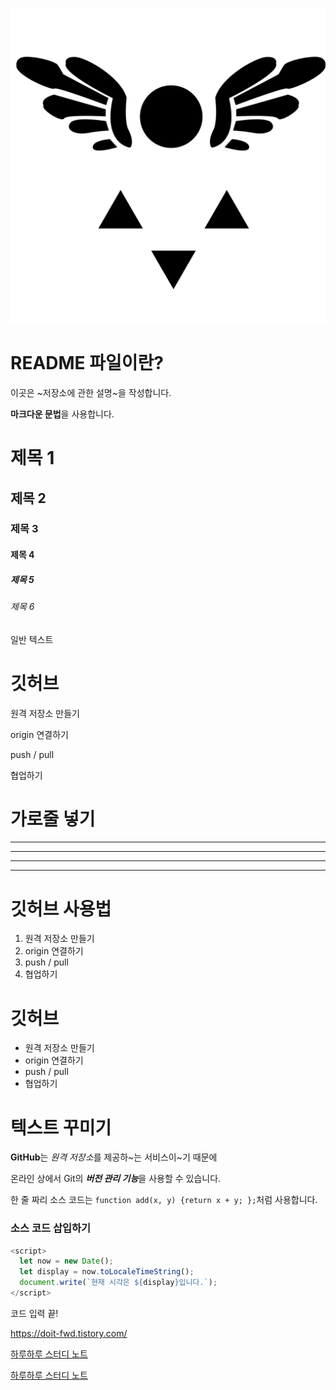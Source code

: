 ![프로필 이미지](./klipartz.com.png)


# README 파일이란?

이곳은 ~저장소에 관한 설명~을 작성합니다.

**마크다운 문법**을 사용합니다.

# 제목 1

## 제목 2

### 제목 3

#### 제목 4

##### 제목 5

###### 제목 6

일반 텍스트

# 깃허브

원격 저장소 만들기

origin 연결하기

push / pull

협업하기

# 가로줄 넣기

---

- - - -

****

* * *

# 깃허브 사용법

1. 원격 저장소 만들기
2. origin 연결하기
3. push / pull
4. 협업하기

# 깃허브

- 원격 저장소 만들기
- origin 연결하기
- push / pull
- 협업하기

# 텍스트 꾸미기

**GitHub**는 *원격 저장소*를 제공하~는 서비스이~기 때문에

온라인 상에서 Git의 ***버전 관리 기능***을 사용할 수 있습니다.

한 줄 짜리 소스 코드는 `function add(x, y) {return x + y; };`처럼 사용합니다.

### 소스 코드 삽입하기

```Javascript
<script>
  let now = new Date();
  let display = now.toLocaleTimeString();
  document.write(`현재 시각은 ${display}입니다.`);
</script>
```

코드 입력 끝!

<https://doit-fwd.tistory.com/>

[하루하루 스터디 노트](https://doit-fwd.tistory.com/)

[하루하루 스터디 노트](https://doit-fwd.tistory.com/, "프런트엔드 개발 팀")
